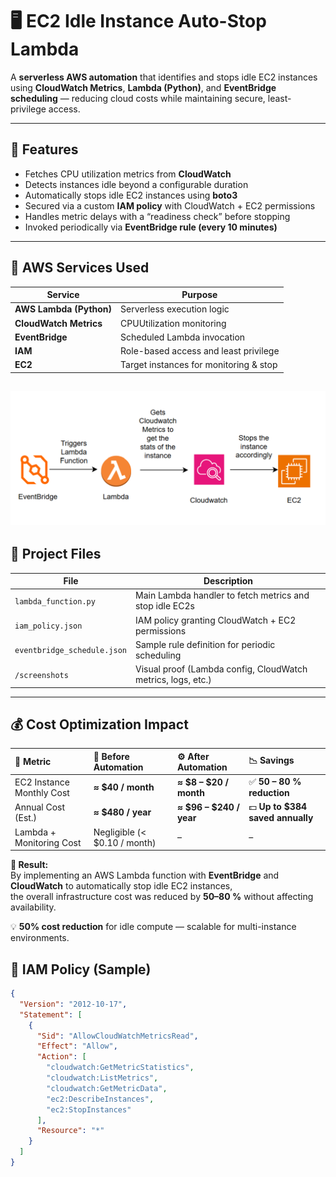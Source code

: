 # 🖥️ EC2 Idle Instance Auto-Stop Lambda
 
A **serverless AWS automation** that identifies and stops idle EC2 instances using **CloudWatch Metrics**, **Lambda (Python)**, and **EventBridge scheduling** — reducing cloud costs while maintaining secure, least-privilege access.
 
---
 
## 🚀 Features
 
- Fetches CPU utilization metrics from **CloudWatch**
- Detects instances idle beyond a configurable duration
- Automatically stops idle EC2 instances using **boto3**
- Secured via a custom **IAM policy** with CloudWatch + EC2 permissions
- Handles metric delays with a “readiness check” before stopping
- Invoked periodically via **EventBridge rule (every 10 minutes)**
 
---
 
## 🧠 AWS Services Used
 
| Service | Purpose |
|----------|----------|
| **AWS Lambda (Python)** | Serverless execution logic |
| **CloudWatch Metrics** | CPUUtilization monitoring |
| **EventBridge** | Scheduled Lambda invocation |
| **IAM** | Role-based access and least privilege |
| **EC2** | Target instances for monitoring & stop |

![Architecture Diagram](screenshots/architecture-diagram.png) 
---
 
## 📂 Project Files
 
| File | Description |
|------|--------------|
| `lambda_function.py` | Main Lambda handler to fetch metrics and stop idle EC2s |
| `iam_policy.json` | IAM policy granting CloudWatch + EC2 permissions |
| `eventbridge_schedule.json` | Sample rule definition for periodic scheduling |
| `/screenshots` | Visual proof (Lambda config, CloudWatch metrics, logs, etc.) |
 
---

## 💰 Cost Optimization Impact
 
| 🧩 Metric | 💸 Before Automation | ⚙️ After Automation | 📉 Savings |
|:-----------|:--------------------|:--------------------|:------------|
| EC2 Instance Monthly Cost | **≈ $40 / month** | **≈ $8 – $20 / month** | ✅ **50 – 80 % reduction** |
| Annual Cost (Est.) | **≈ $480 / year** | **≈ $96 – $240 / year** | 💵 **Up to $384 saved annually** |
| Lambda + Monitoring Cost | Negligible (< $0.10 / month) | – | – |
 
**🔹 Result:**  
By implementing an AWS Lambda function with **EventBridge** and **CloudWatch** to automatically stop idle EC2 instances,  
the overall infrastructure cost was reduced by **50–80 %** without affecting availability.
 
💡 **50% cost reduction** for idle compute — scalable for multi-instance environments.

## 🧩 IAM Policy (Sample)
 
```json
{
  "Version": "2012-10-17",
  "Statement": [
    {
      "Sid": "AllowCloudWatchMetricsRead",
      "Effect": "Allow",
      "Action": [
        "cloudwatch:GetMetricStatistics",
        "cloudwatch:ListMetrics",
        "cloudwatch:GetMetricData",
        "ec2:DescribeInstances",
        "ec2:StopInstances"
      ],
      "Resource": "*"
    }
  ]
}
 
